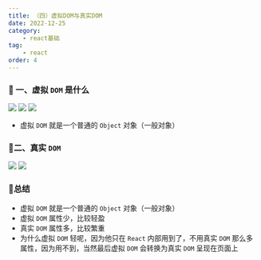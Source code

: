 ```yaml
---
title: （四）虚拟DOM与真实DOM
date: 2022-12-25
category:
    - react基础
tag: 
    - react
order: 4
---
```


### 🍈 一、虚拟 `DOM` 是什么
![](https://image.zswei.xyz/img/202212262232509.png)
![](https://image.zswei.xyz/img/202212262234869.png)
![](https://image.zswei.xyz/img/202212262236583.png)

- 虚拟 `DOM` 就是一个普通的 `Object` 对象（一般对象）

### 🥫二、真实 `DOM`

![](https://image.zswei.xyz/img/202212262235451.png)
![](https://image.zswei.xyz/img/202212262236684.png)


### 🧂总结
- 虚拟 `DOM` 就是一个普通的 `Object` 对象（一般对象）
- 虚拟 `DOM` 属性少，比较轻盈
- 真实 `DOM` 属性多，比较繁重
- 为什么虚拟 `DOM`  轻呢，因为他只在 `React` 内部用到了，不用真实 `DOM` 那么多属性，因为用不到，当然最后虚拟 `DOM` 会转换为真实 `DOM` 呈现在页面上